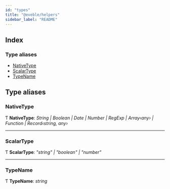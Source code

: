 ```yaml
---
id: "types"
title: "@eveble/helpers"
sidebar_label: "README"
---
```


## Index

### Type aliases

* [NativeType](types.md#nativetype)
* [ScalarType](types.md#scalartype)
* [TypeName](types.md#typename)

## Type aliases

###  NativeType

Ƭ **NativeType**: *String | Boolean | Date | Number | RegExp | Array‹any› | Function | Record‹string, any›*

___

###  ScalarType

Ƭ **ScalarType**: *"string" | "boolean" | "number"*

___

###  TypeName

Ƭ **TypeName**: *string*
